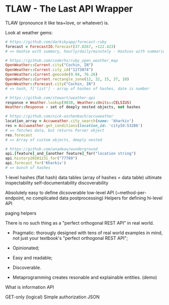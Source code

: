 # TLAW - The Last API Wrapper

TLAW (pronounce it like tea+love, or whatever) is.

Look at weather gems:

```ruby
# https://github.com/darkskyapp/forecast-ruby
forecast = ForecastIO.forecast(37.8267, -122.423)
# => Hashie with summary, hourly/daily/minutely - Hashies with summaries and data

# https://github.com/coderhs/ruby_open_weather_map
OpenWeather::Current.city("Cochin, IN")
OpenWeather::Current.city_id("1273874")
OpenWeather::Current.geocode(9.94, 76.26)
OpenWeather::Current.rectangle_zone(12, 32, 15, 37, 10)
OpenWeather::Forecast.city("Cochin, IN")
# => hash, f['list'] - array of hashes of hashes, date is number

# https://github.com/stewart/weather-api
response = Weather.lookup(9830, Weather::Units::CELSIUS)
Weather::Response - set of deeply nested objects, not hashes

# https://github.com/nick-aschenbach/accuweather
location_array = Accuweather.city_search(name: 'kharkiv')
res = Accuweather.get_conditions(location_id: 'cityId:53286')
# => fetches data, but returns Parser object
res.forecast
# => Array of custom objects, deeply nested

# https://github.com/wnadeau/wunderground
api.[feature]_and_[another feature]_for("location string")
api.history20101231_for("77789")
api.forecast_for('Kharkiv')
# => bunch of hashes
```

1-level hashes (flat hash)
data tables (array of hashes = data table)
ultimate inspectability
self-documentability
discoverability

Absolutely easy to define dicsoverable low-level API (~method-per-endpoint,
no complicated data postprocessing)
Helpers for defining hi-level API

paging helpers

There is no such thing as a "perfect orthogonal REST API" in real world.

* Pragmatic: thorougly designed with tens of real world examples in mind,
  not just your textbook's "perfect orthogonal REST API";
* Opinionated;
* Easy and readable;
* Discoverable.

* Metaprogramming creates resonable and explainable entities.
  (demo)

What is information API

GET-only (logical)
Simple authorization
JSON
